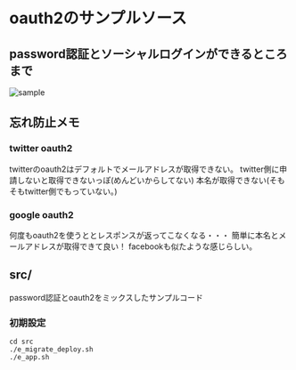 # oauth2のサンプルソース

## password認証とソーシャルログインができるところまで
![sample](https://user-images.githubusercontent.com/72111956/195019146-395433bd-ef82-4947-9a5a-16055080fe65.jpg)
## 忘れ防止メモ
### twitter oauth2
twitterのoauth2はデフォルトでメールアドレスが取得できない。
twitter側に申請しないと取得できないっぽ(めんどいからしてない)
本名が取得できない(そもそもtwitter側でもっていない。)

### google oauth2
何度もoauth2を使うととレスポンスが返ってこなくなる・・・
簡単に本名とメールアドレスが取得できて良い！
facebookも似たような感じらしい。

## src/
password認証とoauth2をミックスしたサンプルコード


### 初期設定
```
cd src
./e_migrate_deploy.sh
./e_app.sh
```
